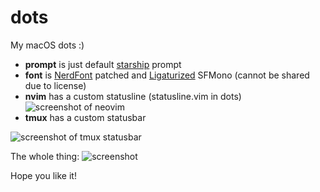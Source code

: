 # dots
My macOS dots :)

- __prompt__ is just default [starship](https://starship.rs) prompt
- __font__ is [NerdFont](https://github.com/ryanoasis/nerd-fonts) patched and [Ligaturized](https://github.com/ToxicFrog/Ligaturizer) SFMono (cannot be shared due to license)
- __nvim__ has a custom statusline (statusline.vim in dots)
![screenshot of neovim](https://github.com/Who23/dots/blob/master/ex_shots/nvim.png)
- __tmux__ has a custom statusbar

![screenshot of tmux statusbar](https://github.com/Who23/dots/blob/master/ex_shots/tmux%20bar.png)

The whole thing:
![screenshot](https://github.com/Who23/dots/blob/master/ex_shots/unix%20shot.png)

Hope you like it!
